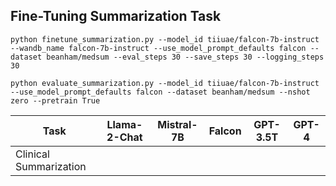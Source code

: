 ## Fine-Tuning Summarization Task

```
python finetune_summarization.py --model_id tiiuae/falcon-7b-instruct --wandb_name falcon-7b-instruct --use_model_prompt_defaults falcon --dataset beanham/medsum --eval_steps 30 --save_steps 30 --logging_steps 30
```

```
python evaluate_summarization.py --model_id tiiuae/falcon-7b-instruct --use_model_prompt_defaults falcon --dataset beanham/medsum --nshot zero --pretrain True
```

| Task                   | Llama-2-Chat | Mistral-7B | Falcon | GPT-3.5T | GPT-4 |
| ---------------------- | ------------ | ---------- | ------ | -------- | ----- |
| Clinical Summarization |              |            |        |          |       |
